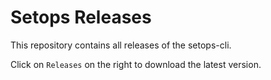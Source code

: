 # Setops Releases
This repository contains all releases of the setops-cli.

Click on `Releases` on the right to download the latest version.
